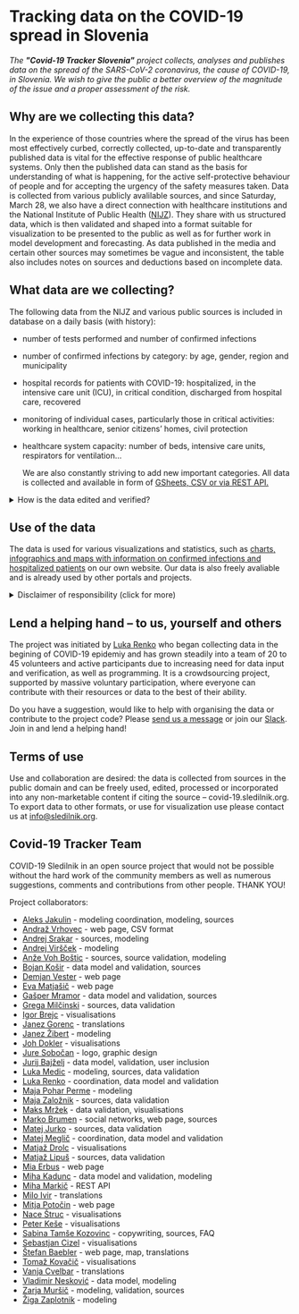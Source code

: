 # Tracking data on the COVID-19 spread in Slovenia

*The **"Covid-19 Tracker Slovenia"** project collects, analyses and publishes data on the spread of the SARS-CoV-2 coronavirus, the cause of COVID-19, in Slovenia. We wish to give the public a better overview of the magnitude of the issue and a proper assessment of the risk.*

## Why are we collecting this data?

In the experience of those countries where the spread of the virus has been most effectively curbed, correctly collected, up-to-date and transparently published data is vital for the effective response of public healthcare systems.
Only then the published data can stand as the basis for understanding of what is happening, for the active self-protective behaviour of people and for accepting the urgency of the safety measures taken.
Data is collected from various publicly avalilable sources, and since Saturday, March 28, we also have a direct connection with healthcare institutions and the National Institute of Public Health ([NIJZ](https://www.nijz.si/en)). They share with us structured data, which is then validated and shaped into a format suitable for visualization to be presented to the public as well as for further work in model development and forecasting. As data published in the media and certain other sources may sometimes be vague and inconsistent, the table also includes notes on sources and deductions based on incomplete data.

## What data are we collecting?

The following data from the NIJZ and various public sources is included in database on a daily basis (with history):

-   number of tests performed and number of confirmed infections

-   number of confirmed infections by category: by age, gender, region and municipality

-   hospital records for patients with COVID-19: hospitalized, in the intensive care unit (ICU), in critical condition, discharged from hospital care, recovered

-   monitoring of individual cases, particularly those in critical activities: working in healthcare, senior citizens’ homes, civil protection

-   healthcare system capacity: number of beds, intensive care units, respirators for ventilation...

    We are also constantly striving to add new important categories.
    All data is collected and available in form of [GSheets, CSV or via REST API.](/en/datasources)


<details>
  <summary>How is the data edited and verified?</summary>

The database is updated with the NIJZ data (by category). The data by region and age is sometimes updated subsequently and cross-checked as the data may change as a result of epidemiological research.

Municipalities are tracked in [the Places table](https://docs.google.com/spreadsheets/d/1N1qLMoWyi3WFGhIpPFzKsFmVE0IwNP3elb_c18t2DwY/edit#gid=598557107).
Updating the hospital care data – the Patients table process:

-   All hospital announcements for COVID-19 are monitored (University Medical Centre Ljubljana, University Medical Centre Maribor, University Clinic Golnik, Celje General Hospital) – around 2pm.

-   The number of hospitalizations monitored: all departments, hospitalizations in intensive care units, and patients in critical condition.

-   Transitions (admissions/discharges) between individual conditions are also recorded (when detectable from the data).

-   Where the transition data (admission/discharge) is incomplete, the values are determined by means of deduction (using a formula).

-   All sources and deductions are recorded as comments in individual cells (possibility of verification).

-   The data is compared with the summary data on hospitalized patients and patients in intensive care published daily by the Government of the Republic of Slovenia at 11:59 pm.


</details>

## Use of the data

The data is used for various visualizations and statistics, such as [charts, infographics and maps with information on confirmed infections and hospitalized patients](/en/stats) on our own website.
Our data is also freely avaliable and is already used by other portals and projects.

<details>
  <summary>Disclaimer of responsibility (click for more)</summary>

**Please note: The information published on our site, including links to models and other sites to which we are not directly connected, is prepared with the utmost care, using available sources of data, knowledge, methodologies and technologies, in accordance with scientific standards. We believe that the visualizations and models can help explain the various factors behind the spread of the virus, including the impact of the safety measures taken and of possible future measures. Through this, we wish to emphasize that we all play an important role in this pandemic. Nonetheless, we cannot fully guarantee the accuracy, completeness or usefulness of the information on these sites, and we explicitly disclaim any responsibility for further interpretations and simulations which cite our visualizations as a source.*

</details>

## Lend a helping hand – to us, yourself and others

The project was initiated by [Luka Renko](https://twitter.com/LukaRenko) who began collecting data in the begining of COVID-19 epidemiy and has grown steadily into a team of 20 to 45 volunteers and active participants due to increasing need for data input and verification, as well as programming. It is a crowdsourcing project, supported by massive voluntary participation, where everyone can contribute with their resources or data to the best of their ability.

Do you have a suggestion, would like to help with organising the data or contribute to the project code? Please [send us a message](mailto:info@sledilnik.org) or join our [Slack](https://sledilnik.slack.com). Join in and lend a helping hand!

## Terms of use

Use and collaboration are desired: the data is collected from sources in the public domain and can be freely used, edited, processed or incorporated into any non-marketable content if citing the source – covid-19.sledilnik.org.
To export data to other formats, or use for visualization use please contact us at info@sledilnik.org.



## Covid-19 Tracker Team

COVID-19 Sledilnik in an open source project that would not be possible without the hard work of the community members as well as numerous suggestions, comments and contributions from other people. THANK YOU!

Project collaborators:

-   [Aleks Jakulin](https://twitter.com/aleksj) - modeling coordination, modeling, sources
-   [Andraž Vrhovec](https://github.com/overlordtm) - web page, CSV format
-   [Andrej Srakar](http://www.ier.si/) - sources, modeling
-   [Andrej Viršček](https://udomacenastatistika.wordpress.com/author/vandrej/) - modeling
-   [Anže Voh Boštic](https://podcrto.si/author/anze/) - sources, source validation, modeling
-   [Bojan Košir](https://twitter.com/BojanKosir) - data model and validation, sources
-   [Demjan Vester](https://github.com/VesterDe) - web page
-   [Eva Matjašič](https://github.com/Blonduos/) - web page
-   [Gašper Mramor](https://www.linkedin.com/in/gaspermramor) - data model and validation, sources
-   [Grega Milčinski](https://www.linkedin.com/in/gregamilcinski/) - sources, data validation
-   [Igor Brejc](https://twitter.com/breki74) - visualisations
-   [Janez Gorenc](https://si.linkedin.com/in/janez-gorenc-03415868) - translations
-   [Janez Žibert](https://pacs.zf.uni-lj.si/janez-zibert/) - modeling
-   [Joh Dokler](https://github.com/joahim) - visualisations
-   [Jure Sobočan](https://www.linkedin.com/in/juresobocan) - logo, graphic design
-   [Jurij Bajželj](https://www.linkedin.com/in/bajzelj) - data model, validation, user inclusion
-   [Luka Medic](https://www.facebook.com/luka.medic.79) - modeling, sources, data validation
-   [Luka Renko](https://twitter.com/lukarenko) - coordination, data model and validation
-   [Maja Pohar Perme](http://ibmi.mf.uni-lj.si/sl/o-ibmi/osebje) - modeling
-   [Maja Založnik](https://www.linkedin.com/in/maja-zalo%C5%BEnik-26034a84) - sources, data validation
-   [Maks Mržek](https://www.linkedin.com/in/maks-mr%C5%BEek-98798066/) - data validation, visualisations
-   [Marko Brumen](https://twitter.com/multikultivator) - social networks, web page, sources
-   [Matej Jurko](https://www.linkedin.com/in/matejjurko/) - sources, data validation
-   [Matej Meglič](https://www.linkedin.com/in/matejmeglic/) - coordination, data model and validation
-   [Matjaž Drolc](https://twitter.com/MatjazDrolc/) - visualisations
-   [Matjaž Lipuš](https://twitter.com/MatjazL) - sources, data validation
-   [Mia Erbus](https://github.com/miaerbus) - web page
-   [Miha Kadunc](https://twitter.com/miha_kadunc) - data model and validation, modeling
-   [Miha Markič](https://twitter.com/MihaMarkic) - REST API
-   [Milo Ivir](https://hosted.weblate.org/user/milotype/) - translations
-   [Mitja Potočin](https://github.com/mitjapotocin) - web page
-   [Nace Štruc](https://www.nace.si/) - visualisations
-   [Peter Keše](https://twitter.com/pkese/) - visualisations
-   [Sabina Tamše Kozovinc](https://www.linkedin.com/in/sabina-tamse-copywriter/) - copywriting, sources, FAQ
-   [Sebastjan Cizel](https://sebastjancizel.github.io/) - visualisations
-   [Štefan Baebler](https://www.linkedin.com/in/stefanbaebler/) - web page, map, translations
-   [Tomaž Kovačič](https://www.linkedin.com/in/tomazkovacic) - visualisations
-   [Vanja Cvelbar](https://github.com/b100w11) - translations
-   [Vladimir Nesković](https://www.linkedin.com/in/k35m4/) - data model, modeling
-   [Zarja Muršič](https://twitter.com/piskotk) - modeling, validation, sources
-   [Žiga Zaplotnik](https://twitter.com/ZaplotnikZiga) - modeling
